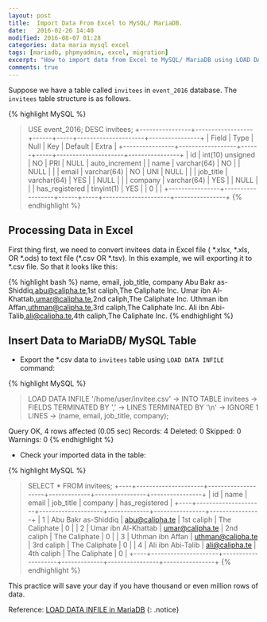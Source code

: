 ```yaml
---
layout: post
title:  Import Data From Excel to MySQL/ MariaDB.
date:   2016-02-26 14:40
modified: 2016-08-07 01:28
categories: data maria mysql excel
tags: [mariadb, phpmyadmin, excel, migration]
excerpt: "How to import data from Excel to MySQL/ MariaDB using LOAD DATA INFILE command."
comments: true
---
```


Suppose we have a table called `invitees` in `event_2016` database. The `invitees` table structure is as follows.

{% highlight MySQL %}
> USE event_2016;
> DESC invitees;
+----------------+------------------+------+-----+---------------------+----------------+
| Field          | Type             | Null | Key | Default             | Extra          |
+----------------+------------------+------+-----+---------------------+----------------+
| id             | int(10) unsigned | NO   | PRI | NULL                | auto_increment |
| name           | varchar(64)      | NO   |     | NULL                |                |
| email          | varchar(64)      | NO   | UNI | NULL                |                |
| job_title      | varchar(64)      | YES  |     | NULL                |                |
| company        | varchar(64)      | YES  |     | NULL                |                |
| has_registered | tinyint(1)       | YES  |     | 0                   |                |
+----------------+------------------+------+-----+---------------------+----------------+
{% endhighlight %}

## Processing Data in Excel

First thing first, we need to convert invitees data in Excel file ( \*.xlsx, \*.xls, OR \*.ods) to text file (\*.csv OR \*.tsv). In this example, we will exporting it to \*.csv file. So that it looks like this:

{% highlight bash %}
name, email, job_title, company
Abu Bakr as-Shiddiq,abu@calipha.te,1st caliph,The Caliphate Inc.
Umar ibn Al-Khattab,umar@calipha.te,2nd caliph,The Caliphate Inc.
Uthman ibn Affan,uthman@calipha.te,3rd caliph,The Caliphate Inc.
Ali ibn Abi-Talib,ali@calipha.te,4th caliph,The Caliphate Inc.
{% endhighlight %}

## Insert Data to MariaDB/ MySQL Table

* Export the \*.csv data to `invitees` table using `LOAD DATA INFILE` command:

{% highlight MySQL %}
> LOAD DATA INFILE '/home/user/invitee.csv'
    -> INTO TABLE invitees
    -> FIELDS TERMINATED BY ','
    -> LINES TERMINATED BY '\n'
    -> IGNORE 1 LINES
    -> (name, email, job_title, company);

Query OK, 4 rows affected (0.05 sec)
Records: 4  Deleted: 0  Skipped: 0  Warnings: 0
{% endhighlight %}

* Check your imported data in the table:

{% highlight MySQL %}
> SELECT * FROM invitees;
+----+---------------------+--------------------+-------------+----------------+----------------+
| id | name                | email              | job_title   | company        | has_registered |
+----+---------------------+--------------------+-------------+----------------+----------------+
|  1 | Abu Bakr as-Shiddiq |  abu@calipha.te    |  1st caliph |  The Caliphate |              0 |
|  2 | Umar ibn Al-Khattab |  umar@calipha.te   |  2nd caliph |  The Caliphate |              0 |
|  3 | Uthman ibn Affan    |  uthman@calipha.te |  3rd caliph |  The Caliphate |              0 |
|  4 | Ali ibn Abi-Talib   |  ali@calipha.te    |  4th caliph |  The Caliphate |              0 |
+----+---------------------+--------------------+-------------+----------------+----------------+
{% endhighlight %}

This practice will save your day if you have thousand or even million rows of data.

Reference:
[LOAD DATA INFILE in MariaDB](https://mariadb.com/kb/en/mariadb/load-data-infile/)
{: .notice}